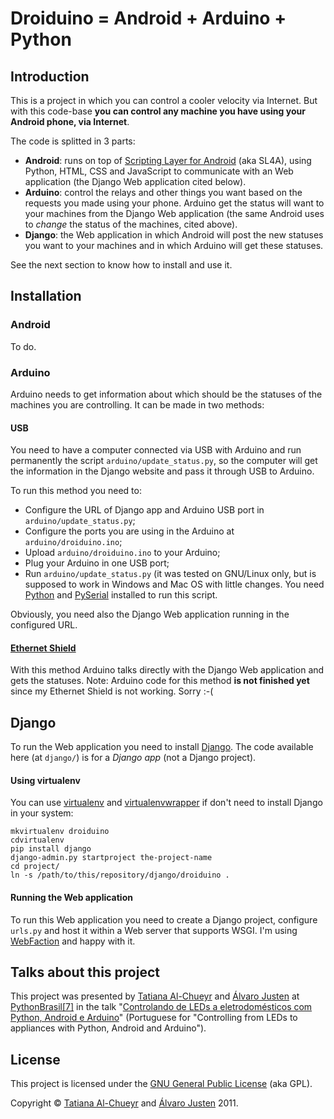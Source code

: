 Droiduino = Android + Arduino + Python
======================================

Introduction
------------

This is a project in which you can control a cooler velocity via Internet. But
with this code-base __you can control any machine you have using your Android
phone, via Internet__.

The code is splitted in 3 parts:

- __Android__: runs on top of [Scripting Layer for
Android](http://code.google.com/p/android-scripting/) (aka SL4A), using Python,
  HTML, CSS and JavaScript to communicate with an Web application (the Django
  Web application cited below).
- __Arduino__: control the relays and other things you want based on the
  requests you made using your phone. Arduino get the status will want to your
  machines from the Django Web application (the same Android uses to *change*
  the status of the machines, cited above).
- __Django__: the Web application in which Android will post the new statuses
  you want to your machines and in which Arduino will get these statuses.

See the next section to know how to install and use it.

Installation
------------

### Android

To do.


### Arduino

Arduino needs to get information about which should be the statuses of the
machines you are controlling. It can be made in two methods:

#### USB

You need to have a computer connected via USB with Arduino and run
permanently the script `arduino/update_status.py`, so the computer will get
the information in the Django website and pass it through USB to Arduino.

To run this method you need to:

- Configure the URL of Django app and Arduino USB port in
  `arduino/update_status.py`;
- Configure the ports you are using in the Arduino at `arduino/droiduino.ino`;
- Upload `arduino/droiduino.ino` to your Arduino;
- Plug your Arduino in one USB port;
- Run `arduino/update_status.py` (it was tested on GNU/Linux only, but is
  supposed to work in Windows and Mac OS with little changes. You need
  [Python](http://www.python.org/) and
  [PySerial](http://pyserial.sourceforge.net/) installed to run this script.

Obviously, you need also the Django Web application running in the configured
URL.


#### [Ethernet Shield](http://www.arduino.cc/en/Main/ArduinoEthernetShield)

With this method Arduino talks directly with the Django Web application and
gets the statuses. Note: Arduino code for this method __is not finished yet__
since my Ethernet Shield is not working. Sorry :-(


Django
------

To run the Web application you need to install
[Django](http://djangoproject.com). The code available here (at `django/`) is
for a *Django app* (not a Django project).


#### Using virtualenv

You can use [virtualenv](http://pypi.python.org/pypi/virtualenv) and
[virtualenvwrapper](http://pypi.python.org/pypi/virtualenvwrapper) if don't
need to install Django in your system:

    mkvirtualenv droiduino
    cdvirtualenv 
    pip install django
    django-admin.py startproject the-project-name
    cd project/
    ln -s /path/to/this/repository/django/droiduino .


#### Running the Web application

To run this Web application you need to create a Django project, configure
`urls.py` and host it within a Web server that supports WSGI. I'm using
[WebFaction](http://bit.ly/host-python) and happy with it.


Talks about this project
------------------------

This project was presented by [Tatiana Al-Chueyr](http://tatialchueyr.com/) and
[Álvaro Justen](http://blog.justen.eng.br/) at
[PythonBrasil\[7\]](http://www.pythonbrasil.org.br/) in the talk "[Controlando
de LEDs a eletrodomésticos com Python, Android e
Arduino](http://www.pythonbrasil.org.br/2011/programacao/diaria/grade-do-evento/mobilidade-e-sistemas-embarcados/controlando-de-leds-a-eletrodomesticos-com-python-android-e-arduino)"
(Portuguese for "Controlling from LEDs to appliances with Python, Android and
Arduino").


License
-------

This project is licensed under the [GNU General Public
License](http://www.gnu.org/copyleft/gpl.html) (aka GPL).

Copyright &copy; [Tatiana Al-Chueyr](http://tatialchueyr.com/) and
[Álvaro Justen](http://blog.justen.eng.br/) 2011.

